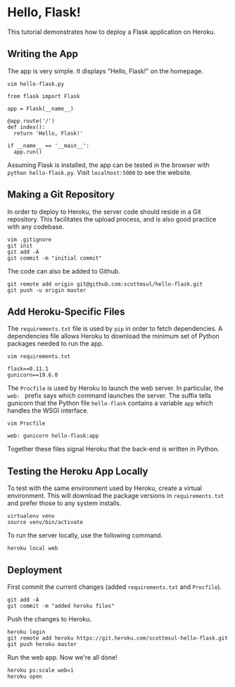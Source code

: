# Hello, Flask!

This tutorial demonstrates how to deploy a Flask application on Heroku.

## Writing the App

The app is very simple.
It displays "Hello, Flask!" on the homepage.

`vim hello-flask.py`

~~~
from flask import Flask

app = Flask(__name__)

@app.route('/')
def index():
  return 'Hello, Flask!'

if __name__ == '__main__':
  app.run()
~~~

Assuming Flask is installed, the app can be tested in the browser with `python hello-flask.py`.
Visit `localhost:5000` to see the website.

## Making a Git Repository

In order to deploy to Heroku, the server code should reside in a Git repository.
This facilitates the upload process, and is also good practice with any codebase.

~~~
vim .gitignore
git init
git add -A
git commit -m "initial commit"
~~~

The code can also be added to Github.

~~~
git remote add origin git@github.com:scottmsul/hello-flask.git
git push -u origin master
~~~

## Add Heroku-Specific Files

The `requirements.txt` file is used by `pip` in order to fetch dependencies.
A dependencies file allows Heroku to download the minimum set of Python packages needed to run the app.

`vim requirements.txt`

~~~
flask==0.11.1
gunicorn==19.6.0
~~~

The `Procfile` is used by Heroku to launch the web server.
In particular, the `web: ` prefix says which command launches the server.
The suffix tells gunicorn that the Python file `hello-flask` contains a variable `app` which handles the WSGI interface.

`vim Procfile`

~~~
web: gunicorn hello-flask:app
~~~

Together these files signal Heroku that the back-end is written in Python.

## Testing the Heroku App Locally

To test with the same environment used by Heroku, create a virtual environment.
This will download the package versions in `requirements.txt` and prefer those to any system installs.

~~~
virtualenv venv
source venv/bin/activate
~~~

To run the server locally, use the following command.

`heroku local web`

## Deployment

First commit the current changes (added `requirements.txt` and `Procfile`).

~~~
git add -A
git commit -m "added heroku files"
~~~

Push the changes to Heroku.

~~~
heroku login
git remote add heroku https://git.heroku.com/scottmsul-hello-flask.git
git push heroku master
~~~

Run the web app. Now we're all done!

~~~
heroku ps:scale web=1
heroku open
~~~
